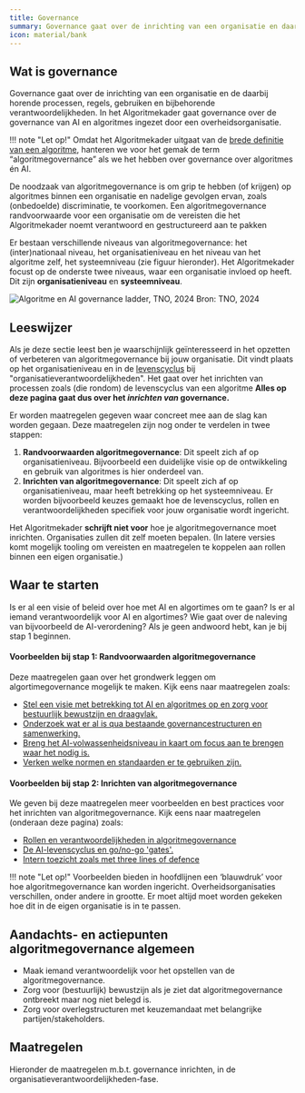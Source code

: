 ```yaml
---
title: Governance
summary: Governance gaat over de inrichting van een organisatie en daar bijbehorende processen en verantwoordelijkheden.
icon: material/bank
---
```


## Wat is governance

Governance gaat over de inrichting van een organisatie en de daarbij horende processen, regels, gebruiken en bijbehorende verantwoordelijkheden. 
In het Algoritmekader gaat governance over de governance van AI en algoritmes ingezet door een overheidsorganisatie. 

!!! note "Let op!"
    Omdat het Algoritmekader uitgaat van de [brede definitie van een algoritme](../overhetalgoritmekader/definities.md), hanteren we voor het gemak de term “algoritmegovernance” als we het hebben over governance over algoritmes én AI. 

De noodzaak van algoritmegovernance is om grip te hebben (of krijgen) op algoritmes binnen een organisatie en nadelige gevolgen ervan, zoals (onbedoelde) discriminatie, te voorkomen. 
Een algoritmegovernance randvoorwaarde voor een organisatie om de vereisten die het Algoritmekader noemt verantwoord en gestructureerd aan te pakken

Er bestaan verschillende niveaus van algoritmegovernance: het (inter)nationaal niveau, het organisatieniveau en het niveau van het algoritme zelf, het systeemniveau (zie figuur hieronder). 
Het Algoritmekader focust op de onderste twee niveaus, waar een organisatie invloed op heeft.
Dit zijn **organisatieniveau** en **systeemniveau**.

![Algoritme en AI governance ladder, TNO, 2024](https://github.com/user-attachments/assets/e6102b7f-347b-447a-83e5-bc423ad031c3)
Bron: TNO, 2024

## Leeswijzer

Als je deze sectie leest ben je waarschijnlijk geïnteresseerd in het opzetten of verbeteren van algoritmegovernance bij jouw organisatie. Dit vindt plaats op het organisatieniveau en in de [levenscyclus](https://minbzk.github.io/Algoritmekader/levenscyclus/) bij "organisatieverantwoordelijkheden". Het gaat over het inrichten van processen zoals (die rondom) de levenscyclus van een algoritme **Alles op deze pagina gaat dus over het _inrichten van_ governance.**

Er worden maatregelen gegeven waar concreet mee aan de slag kan worden gegaan. Deze maatregelen zijn nog onder te verdelen in twee stappen:

1. **Randvoorwaarden algoritmegovernance**: Dit speelt zich af op organisatieniveau. Bijvoorbeeld een duidelijke visie op de ontwikkeling en gebruik van algoritmes is hier onderdeel van.
2. **Inrichten van algoritmegovernance**: Dit speelt zich af op organisatieniveau, maar heeft betrekking op het systeemniveau. Er worden bijvoorbeeld keuzes gemaakt hoe de levenscyclus, rollen en verantwoordelijkheden specifiek voor jouw organisatie wordt ingericht.

Het Algoritmekader **schrijft niet voor** hoe je algoritmegovernance moet inrichten. Organisaties zullen dit zelf moeten bepalen. (In latere versies komt mogelijk tooling om vereisten en maatregelen te koppelen aan rollen binnen een eigen organisatie.)

## Waar te starten 
Is er al een visie of beleid over hoe met AI en algortimes om te gaan? Is er al iemand verantwoordelijk voor AI en algortimes? Wie gaat over de naleving van bijvoorbeeld de AI-verordening? Als je geen andwoord hebt, kan je bij stap 1 beginnen.

#### Voorbeelden bij stap 1: Randvoorwaarden algoritmegovernance
Deze maatregelen gaan over het grondwerk leggen om algortimegovernance mogelijk te maken. Kijk eens naar maatregelen zoals:

* [Stel een visie met betrekking tot AI en algoritmes op en zorg voor bestuurlijk bewustzijn en draagvlak.](../maatregelen/0-org-04-politiek-bestuurlijke-verantwoordelijkeheid.md)
* [Onderzoek wat er al is qua bestaande governancestructuren en samenwerking.](../maatregelen/0-org-05-bestaande-governance.md)
* [Breng het AI-volwassenheidsniveau in kaart om focus aan te brengen waar het nodig is.](../maatregelen/0-org-06-volwassenheidsmodel.md)
* [Verken welke normen en standaarden er te gebruiken zijn.](../maatregelen/0-org-03-verken_normen_en_standaarden.md)


#### Voorbeelden bij stap 2: Inrichten van algoritmegovernance
We geven bij deze maatregelen meer voorbeelden en best practices voor het inrichten van algoritmegovernance. Kijk eens naar maatregelen (onderaan deze pagina) zoals:

* [Rollen en verantwoordelijkheden in algoritmegovernance](../maatregelen/0-org-09-inrichten_rollen_algoritmegovernance.md)
* [De AI-levenscyclus en go/no-go 'gates'.](../maatregelen/0-org-08-beslismoment-levenscyclus.md)
* [Intern toezicht zoals met three lines of defence](../maatregelen/0-org-07-intern-toezicht.md)

!!! note "Let op!"
    Voorbeelden bieden in hoofdlijnen een ‘blauwdruk’ voor hoe algoritmegovernance kan worden ingericht. 
    Overheidsorganisaties verschillen, onder andere in grootte. 
    Er moet altijd moet worden gekeken hoe dit in de eigen organisatie is in te passen. 
 

## Aandachts- en actiepunten algoritmegovernance algemeen
* Maak iemand verantwoordelijk voor het opstellen van de algoritmegovernance.
* Zorg voor (bestuurlijk) bewustzijn als je ziet dat algoritmegovernance ontbreekt maar nog niet belegd is.
* Zorg voor overlegstructuren met keuzemandaat met belangrijke partijen/stakeholders.

## Maatregelen

Hieronder de maatregelen m.b.t. governance inrichten, in de organisatieverantwoordelijkheden-fase.

<!-- list_maatregelen onderwerp/governance levenscyclus/organisatieverantwoordelijkheden no-search no-onderwerp no-rol  -->
